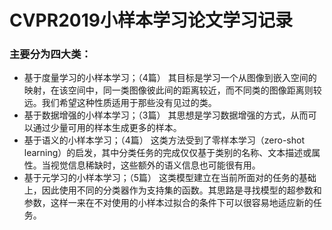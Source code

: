 # CVPR2019小样本学习论文学习记录
### 主要分为四大类：
- 基于度量学习的小样本学习；（4篇）
其目标是学习一个从图像到嵌入空间的映射，在该空间中，同一类图像彼此间的距离较近，而不同类的图像距离则较远。我们希望这种性质适用于那些没有见过的类。
- 基于数据增强的小样本学习；（3篇）
其思想是学习数据增强的方式，从而可以通过少量可用的样本生成更多的样本。
- 基于语义的小样本学习；（4篇）
这类方法受到了零样本学习（zero-shot learning）的启发，其中分类任务的完成仅仅基于类别的名称、文本描述或属性。当视觉信息稀缺时，这些额外的语义信息也可能很有用。
- 基于元学习的小样本学习；（5篇）
这类模型建立在当前所面对的任务的基础上，因此使用不同的分类器作为支持集的函数。其思路是寻找模型的超参数和参数，这样一来在不对使用的小样本过拟合的条件下可以很容易地适应新的任务。
